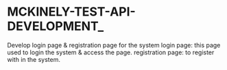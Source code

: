 # MCKINELY-TEST-API-DEVELOPMENT_
Develop login page & registration page for the system
login page: this page used to login the system & access the page.
registration page: to register with in the system.
